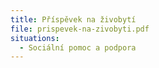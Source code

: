 ```yaml
---
title: Příspěvek na živobytí
file: prispevek-na-zivobyti.pdf
situations:
  - Sociální pomoc a podpora
---
```

